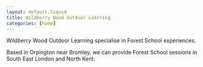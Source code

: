 ```yaml
---
layout: default.liquid
title: Wildberry Wood Outdoor Learning
categories: [home]
---
```


Wildberry Wood Outdoor Learning specialise in Forest School
experiences.

Based in Orpington near Bromley, we can provide
Forest School sessions in South East London and North Kent.
